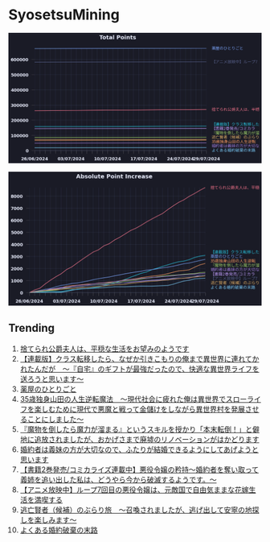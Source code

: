 # SyosetsuMining


![](https://raw.githubusercontent.com/exc4l/SyosetsuMining/main/plots/point_trend.png)

![](https://raw.githubusercontent.com/exc4l/SyosetsuMining/main/plots/point_increase.png)


## Trending

1. [捨てられ公爵夫人は、平穏な生活をお望みのようです](https://ncode.syosetu.com/n4395il/)
2. [【連載版】クラス転移したら、なぜか引きこもりの俺まで異世界に連れてかれたんだが　～『自宅』のギフトが最強だったので、快適な異世界ライフを送ろうと思います～](https://ncode.syosetu.com/n3960io/)
3. [薬屋のひとりごと](https://ncode.syosetu.com/n9636x/)
4. [35歳独身山田の人生逆転魔法　～現代社会に疲れた俺は異世界でスローライフを楽しむために現代で悪魔と戦って金儲けをしながら異世界村を発展させることにしました～](https://ncode.syosetu.com/n3115io/)
5. [『魔物を倒したら魔力が溜まる』というスキルを授かり「本末転倒！」と僻地に追放されましたが、おかげさまで廃墟のリノベーションがはかどります](https://ncode.syosetu.com/n2256im/)
6. [婚約者は義妹の方が大切なので、ふたりが結婚できるようにしてあげようと思います](https://ncode.syosetu.com/n8269hq/)
7. [【書籍2巻発売/コミカライズ連載中】悪役令嬢の矜持〜婚約者を奪い取って義姉を追い出した私は、どうやら今から破滅するようです。〜](https://ncode.syosetu.com/n0753hr/)
8. [【アニメ放映中】ループ7回目の悪役令嬢は、元敵国で自由気ままな花嫁生活を満喫する](https://ncode.syosetu.com/n1784ga/)
9. [逃亡賢者（候補）のぶらり旅　〜召喚されましたが、逃げ出して安寧の地探しを楽しみます〜](https://ncode.syosetu.com/n5418hv/)
10. [よくある婚約破棄の末路](https://ncode.syosetu.com/n9435io/)

